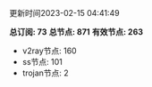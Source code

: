 更新时间2023-02-15 04:41:49

**总订阅: 73**
**总节点: 871**
**有效节点: 263**
- v2ray节点: 160
- ss节点: 101
- trojan节点: 2

